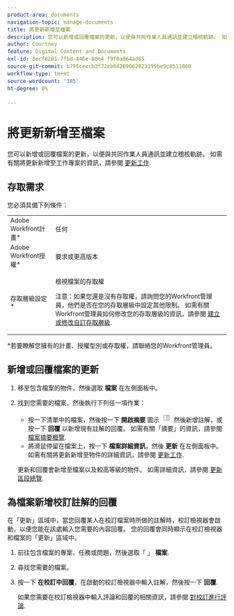 ```yaml
---
product-area: documents
navigation-topic: manage-documents
title: 將更新新增至檔案
description: 您可以新增或回覆檔案的更新，以便與共同作業人員通訊並建立稽核軌跡。 如需有關將更新新增至工作專案的資訊，請參閱更新工作。
author: Courtney
feature: Digital Content and Documents
exl-id: 8ecf8281-7fbd-446e-80e4-f9f0a864ad65
source-git-commit: b795ceccb3f72eb64269062823199be9c8511860
workflow-type: tm+mt
source-wordcount: '385'
ht-degree: 0%

---
```


# 將更新新增至檔案

您可以新增或回覆檔案的更新，以便與共同作業人員通訊並建立稽核軌跡。 如需有關將更新新增至工作專案的資訊，請參閱 [更新工作](../../workfront-basics/updating-work-items-and-viewing-updates/update-work.md).

## 存取需求

您必須具備下列條件：

<table style="table-layout:auto"> 
 <col> 
 <col> 
 <tbody> 
  <tr> 
   <td role="rowheader">Adobe Workfront計畫*</td> 
   <td> <p> 任何</p> </td> 
  </tr> 
  <tr> 
   <td role="rowheader">Adobe Workfront授權*</td> 
   <td> <p>要求或更高版本</p> </td> 
  </tr> 
  <tr> 
   <td role="rowheader">存取層級設定*</td> 
   <td> <p>檢視檔案的存取權</p> <p>注意：如果您還是沒有存取權，請詢問您的Workfront管理員，他們是否在您的存取層級中設定其他限制。 如需有關Workfront管理員如何修改您的存取層級的資訊，請參閱 <a href="../../administration-and-setup/add-users/configure-and-grant-access/create-modify-access-levels.md" class="MCXref xref">建立或修改自訂存取層級</a>.</p> </td> 
  </tr> 
 </tbody> 
</table>

&#42;若要瞭解您擁有的計畫、授權型別或存取權，請聯絡您的Workfront管理員。

## 新增或回覆檔案的更新

1. 移至包含檔案的物件，然後選取 **檔案** 在左側面板中。
1. 找到您需要的檔案，然後執行下列任一項作業：

   * 按一下清單中的檔案，然後按一下 **開啟摘要** 圖示 ![](assets/qs-summary-in-new-toolbar-small.png) 然後新增註解，或按一下 **回覆** 以新增現有註解的回覆。 如需有關「摘要」的資訊，請參閱 [檔案摘要概覽](../../documents/managing-documents/summary-for-documents.md).
   * 將滑鼠停留在檔案上，按一下 **檔案詳細資訊**，然後 **更新** 在左側面板中。
如需有關將更新新增至物件的詳細資訊，請參閱 [更新工作](../../workfront-basics/updating-work-items-and-viewing-updates/update-work.md).

   更新和回覆會新增至檔案以及較高等級的物件。 如需詳細資訊，請參閱 [更新區段總覽](../../workfront-basics/updating-work-items-and-viewing-updates/updates-tab-overview.md).


## 為檔案新增校訂註解的回覆

在「更新」區域中，當您回覆某人在校訂檔案時所做的註解時，校訂檢視器會啟動，以便您能在該處輸入您需要的內容回覆。 您的回覆會同時顯示在校訂檢視器和檔案的「更新」區域中。

1. 前往包含檔案的專案、任務或問題，然後選取「 」 **檔案**.
1. 尋找您需要的檔案。

1. 按一下 **在校訂中回覆**，在啟動的校訂檢視器中輸入註解，然後按一下 **回覆**.

   如果您需要在校訂檢視器中輸入評論和回覆的相關資訊，請參閱 [對校訂進行評論](../../review-and-approve-work/proofing/reviewing-proofs-within-workfront/comment-on-a-proof/comment-on-proof-1.md).
